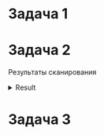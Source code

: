 # Задача 1



# Задача 2

Результаты сканирования
<details>
  <summary>Result</summary>
+----------+---------------------+--------+--------+--------------------+-----------------------+----------+-----------------------------------------------------------------+
| SEVERITY |        NAME         | ORIGIN |  TYPE  |      PACKAGE       |        VERSION        | FIXED BY |                              LINK                               |
+----------+---------------------+--------+--------+--------------------+-----------------------+----------+-----------------------------------------------------------------+
| CRITICAL | CVE-2023-45853      | os     | debian | zlib1g             | 1:1.2.13.dfsg-1       |          | https://avd.aquasec.com/nvd/cve-2023-45853                      |
| HIGH     | CVE-2024-26462      | os     | debian | libgssapi-krb5-2   | 1.20.1-2+deb12u2      |          | https://avd.aquasec.com/nvd/cve-2024-26462                      |
| HIGH     | CVE-2024-26462      | os     | debian | libk5crypto3       | 1.20.1-2+deb12u2      |          | https://avd.aquasec.com/nvd/cve-2024-26462                      |
| HIGH     | CVE-2024-26462      | os     | debian | libkrb5-3          | 1.20.1-2+deb12u2      |          | https://avd.aquasec.com/nvd/cve-2024-26462                      |
| HIGH     | CVE-2024-26462      | os     | debian | libkrb5support0    | 1.20.1-2+deb12u2      |          | https://avd.aquasec.com/nvd/cve-2024-26462                      |
| HIGH     | CVE-2023-7104       | os     | debian | libsqlite3-0       | 3.40.1-2              |          | https://avd.aquasec.com/nvd/cve-2023-7104                       |
| HIGH     | CVE-2023-31484      | os     | debian | perl-base          | 5.36.0-7+deb12u1      |          | https://avd.aquasec.com/nvd/cve-2023-31484                      |
| MEDIUM   | CVE-2024-2236       | os     | debian | libgcrypt20        | 1.10.1-3              |          | https://avd.aquasec.com/nvd/cve-2024-2236                       |
| MEDIUM   | CVE-2023-50495      | os     | debian | libncursesw6       | 6.4-4                 |          | https://avd.aquasec.com/nvd/cve-2023-50495                      |
| MEDIUM   | CVE-2024-10041      | os     | debian | libpam-modules     | 1.5.2-6+deb12u1       |          | https://avd.aquasec.com/nvd/cve-2024-10041                      |
| MEDIUM   | CVE-2024-22365      | os     | debian | libpam-modules     | 1.5.2-6+deb12u1       |          | https://avd.aquasec.com/nvd/cve-2024-22365                      |
| MEDIUM   | CVE-2024-10041      | os     | debian | libpam-modules-bin | 1.5.2-6+deb12u1       |          | https://avd.aquasec.com/nvd/cve-2024-10041                      |
| MEDIUM   | CVE-2024-22365      | os     | debian | libpam-modules-bin | 1.5.2-6+deb12u1       |          | https://avd.aquasec.com/nvd/cve-2024-22365                      |
| MEDIUM   | CVE-2024-10041      | os     | debian | libpam-runtime     | 1.5.2-6+deb12u1       |          | https://avd.aquasec.com/nvd/cve-2024-10041                      |
| MEDIUM   | CVE-2024-22365      | os     | debian | libpam-runtime     | 1.5.2-6+deb12u1       |          | https://avd.aquasec.com/nvd/cve-2024-22365                      |
| MEDIUM   | CVE-2024-10041      | os     | debian | libpam0g           | 1.5.2-6+deb12u1       |          | https://avd.aquasec.com/nvd/cve-2024-10041                      |
| MEDIUM   | CVE-2024-22365      | os     | debian | libpam0g           | 1.5.2-6+deb12u1       |          | https://avd.aquasec.com/nvd/cve-2024-22365                      |
| MEDIUM   | CVE-2024-5535       | os     | debian | libssl3            | 3.0.14-1~deb12u2      |          | https://avd.aquasec.com/nvd/cve-2024-5535                       |
| MEDIUM   | CVE-2023-50495      | os     | debian | libtinfo6          | 6.4-4                 |          | https://avd.aquasec.com/nvd/cve-2023-50495                      |
| MEDIUM   | CVE-2023-4641       | os     | debian | login              | 1:4.13+dfsg1-1+b1     |          | https://avd.aquasec.com/nvd/cve-2023-4641                       |
| MEDIUM   | CVE-2023-50495      | os     | debian | ncurses-base       | 6.4-4                 |          | https://avd.aquasec.com/nvd/cve-2023-50495                      |
| MEDIUM   | CVE-2023-50495      | os     | debian | ncurses-bin        | 6.4-4                 |          | https://avd.aquasec.com/nvd/cve-2023-50495                      |
| MEDIUM   | CVE-2024-5535       | os     | debian | openssl            | 3.0.14-1~deb12u2      |          | https://avd.aquasec.com/nvd/cve-2024-5535                       |
| MEDIUM   | CVE-2023-4641       | os     | debian | passwd             | 1:4.13+dfsg1-1+b1     |          | https://avd.aquasec.com/nvd/cve-2023-4641                       |
| LOW      | CVE-2011-3374       | os     | debian | apt                | 2.6.1                 |          | https://avd.aquasec.com/nvd/cve-2011-3374                       |
| LOW      | TEMP-0841856-B18BAF | os     | debian | bash               | 5.2.15-2+b7           |          | https://security-tracker.debian.org/tracker/TEMP-0841856-B18BAF |
| LOW      | CVE-2022-0563       | os     | debian | bsdutils           | 1:2.38.1-5+deb12u1    |          | https://avd.aquasec.com/nvd/cve-2022-0563                       |
| LOW      | CVE-2016-2781       | os     | debian | coreutils          | 9.1-1                 |          | https://avd.aquasec.com/nvd/cve-2016-2781                       |
| LOW      | CVE-2017-18018      | os     | debian | coreutils          | 9.1-1                 |          | https://avd.aquasec.com/nvd/cve-2017-18018                      |
| LOW      | CVE-2022-27943      | os     | debian | gcc-12-base        | 12.2.0-14             |          | https://avd.aquasec.com/nvd/cve-2022-27943                      |
| LOW      | CVE-2023-4039       | os     | debian | gcc-12-base        | 12.2.0-14             |          | https://avd.aquasec.com/nvd/cve-2023-4039                       |
| LOW      | CVE-2022-3219       | os     | debian | gpgv               | 2.2.40-1.1            |          | https://avd.aquasec.com/nvd/cve-2022-3219                       |
| LOW      | CVE-2011-3374       | os     | debian | libapt-pkg6.0      | 2.6.1                 |          | https://avd.aquasec.com/nvd/cve-2011-3374                       |
| LOW      | CVE-2022-0563       | os     | debian | libblkid1          | 2.38.1-5+deb12u1      |          | https://avd.aquasec.com/nvd/cve-2022-0563                       |
| LOW      | CVE-2010-4756       | os     | debian | libc-bin           | 2.36-9+deb12u8        |          | https://avd.aquasec.com/nvd/cve-2010-4756                       |
| LOW      | CVE-2018-20796      | os     | debian | libc-bin           | 2.36-9+deb12u8        |          | https://avd.aquasec.com/nvd/cve-2018-20796                      |
| LOW      | CVE-2019-1010022    | os     | debian | libc-bin           | 2.36-9+deb12u8        |          | https://avd.aquasec.com/nvd/cve-2019-1010022                    |
| LOW      | CVE-2019-1010023    | os     | debian | libc-bin           | 2.36-9+deb12u8        |          | https://avd.aquasec.com/nvd/cve-2019-1010023                    |
| LOW      | CVE-2019-1010024    | os     | debian | libc-bin           | 2.36-9+deb12u8        |          | https://avd.aquasec.com/nvd/cve-2019-1010024                    |
| LOW      | CVE-2019-1010025    | os     | debian | libc-bin           | 2.36-9+deb12u8        |          | https://avd.aquasec.com/nvd/cve-2019-1010025                    |
| LOW      | CVE-2019-9192       | os     | debian | libc-bin           | 2.36-9+deb12u8        |          | https://avd.aquasec.com/nvd/cve-2019-9192                       |
| LOW      | CVE-2010-4756       | os     | debian | libc6              | 2.36-9+deb12u8        |          | https://avd.aquasec.com/nvd/cve-2010-4756                       |
| LOW      | CVE-2018-20796      | os     | debian | libc6              | 2.36-9+deb12u8        |          | https://avd.aquasec.com/nvd/cve-2018-20796                      |
| LOW      | CVE-2019-1010022    | os     | debian | libc6              | 2.36-9+deb12u8        |          | https://avd.aquasec.com/nvd/cve-2019-1010022                    |
| LOW      | CVE-2019-1010023    | os     | debian | libc6              | 2.36-9+deb12u8        |          | https://avd.aquasec.com/nvd/cve-2019-1010023                    |
| LOW      | CVE-2019-1010024    | os     | debian | libc6              | 2.36-9+deb12u8        |          | https://avd.aquasec.com/nvd/cve-2019-1010024                    |
| LOW      | CVE-2019-1010025    | os     | debian | libc6              | 2.36-9+deb12u8        |          | https://avd.aquasec.com/nvd/cve-2019-1010025                    |
| LOW      | CVE-2019-9192       | os     | debian | libc6              | 2.36-9+deb12u8        |          | https://avd.aquasec.com/nvd/cve-2019-9192                       |
| LOW      | CVE-2022-27943      | os     | debian | libgcc-s1          | 12.2.0-14             |          | https://avd.aquasec.com/nvd/cve-2022-27943                      |
| LOW      | CVE-2023-4039       | os     | debian | libgcc-s1          | 12.2.0-14             |          | https://avd.aquasec.com/nvd/cve-2023-4039                       |
| LOW      | CVE-2018-6829       | os     | debian | libgcrypt20        | 1.10.1-3              |          | https://avd.aquasec.com/nvd/cve-2018-6829                       |
| LOW      | CVE-2011-3389       | os     | debian | libgnutls30        | 3.7.9-2+deb12u3       |          | https://avd.aquasec.com/nvd/cve-2011-3389                       |
| LOW      | CVE-2018-5709       | os     | debian | libgssapi-krb5-2   | 1.20.1-2+deb12u2      |          | https://avd.aquasec.com/nvd/cve-2018-5709                       |
| LOW      | CVE-2024-26458      | os     | debian | libgssapi-krb5-2   | 1.20.1-2+deb12u2      |          | https://avd.aquasec.com/nvd/cve-2024-26458                      |
| LOW      | CVE-2024-26461      | os     | debian | libgssapi-krb5-2   | 1.20.1-2+deb12u2      |          | https://avd.aquasec.com/nvd/cve-2024-26461                      |
| LOW      | CVE-2018-5709       | os     | debian | libk5crypto3       | 1.20.1-2+deb12u2      |          | https://avd.aquasec.com/nvd/cve-2018-5709                       |
| LOW      | CVE-2024-26458      | os     | debian | libk5crypto3       | 1.20.1-2+deb12u2      |          | https://avd.aquasec.com/nvd/cve-2024-26458                      |
| LOW      | CVE-2024-26461      | os     | debian | libk5crypto3       | 1.20.1-2+deb12u2      |          | https://avd.aquasec.com/nvd/cve-2024-26461                      |
| LOW      | CVE-2018-5709       | os     | debian | libkrb5-3          | 1.20.1-2+deb12u2      |          | https://avd.aquasec.com/nvd/cve-2018-5709                       |
| LOW      | CVE-2024-26458      | os     | debian | libkrb5-3          | 1.20.1-2+deb12u2      |          | https://avd.aquasec.com/nvd/cve-2024-26458                      |
| LOW      | CVE-2024-26461      | os     | debian | libkrb5-3          | 1.20.1-2+deb12u2      |          | https://avd.aquasec.com/nvd/cve-2024-26461                      |
| LOW      | CVE-2018-5709       | os     | debian | libkrb5support0    | 1.20.1-2+deb12u2      |          | https://avd.aquasec.com/nvd/cve-2018-5709                       |
| LOW      | CVE-2024-26458      | os     | debian | libkrb5support0    | 1.20.1-2+deb12u2      |          | https://avd.aquasec.com/nvd/cve-2024-26458                      |
| LOW      | CVE-2024-26461      | os     | debian | libkrb5support0    | 1.20.1-2+deb12u2      |          | https://avd.aquasec.com/nvd/cve-2024-26461                      |
| LOW      | CVE-2022-0563       | os     | debian | libmount1          | 2.38.1-5+deb12u1      |          | https://avd.aquasec.com/nvd/cve-2022-0563                       |
| LOW      | CVE-2023-45918      | os     | debian | libncursesw6       | 6.4-4                 |          | https://avd.aquasec.com/nvd/cve-2023-45918                      |
| LOW      | CVE-2022-0563       | os     | debian | libsmartcols1      | 2.38.1-5+deb12u1      |          | https://avd.aquasec.com/nvd/cve-2022-0563                       |
| LOW      | CVE-2021-45346      | os     | debian | libsqlite3-0       | 3.40.1-2              |          | https://avd.aquasec.com/nvd/cve-2021-45346                      |
| LOW      | CVE-2024-9143       | os     | debian | libssl3            | 3.0.14-1~deb12u2      |          | https://avd.aquasec.com/nvd/cve-2024-9143                       |
| LOW      | CVE-2022-27943      | os     | debian | libstdc++6         | 12.2.0-14             |          | https://avd.aquasec.com/nvd/cve-2022-27943                      |
| LOW      | CVE-2023-4039       | os     | debian | libstdc++6         | 12.2.0-14             |          | https://avd.aquasec.com/nvd/cve-2023-4039                       |
| LOW      | CVE-2013-4392       | os     | debian | libsystemd0        | 252.30-1~deb12u2      |          | https://avd.aquasec.com/nvd/cve-2013-4392                       |
| LOW      | CVE-2023-31437      | os     | debian | libsystemd0        | 252.30-1~deb12u2      |          | https://avd.aquasec.com/nvd/cve-2023-31437                      |
| LOW      | CVE-2023-31438      | os     | debian | libsystemd0        | 252.30-1~deb12u2      |          | https://avd.aquasec.com/nvd/cve-2023-31438                      |
| LOW      | CVE-2023-31439      | os     | debian | libsystemd0        | 252.30-1~deb12u2      |          | https://avd.aquasec.com/nvd/cve-2023-31439                      |
| LOW      | CVE-2023-45918      | os     | debian | libtinfo6          | 6.4-4                 |          | https://avd.aquasec.com/nvd/cve-2023-45918                      |
| LOW      | CVE-2013-4392       | os     | debian | libudev1           | 252.30-1~deb12u2      |          | https://avd.aquasec.com/nvd/cve-2013-4392                       |
| LOW      | CVE-2023-31437      | os     | debian | libudev1           | 252.30-1~deb12u2      |          | https://avd.aquasec.com/nvd/cve-2023-31437                      |
| LOW      | CVE-2023-31438      | os     | debian | libudev1           | 252.30-1~deb12u2      |          | https://avd.aquasec.com/nvd/cve-2023-31438                      |
| LOW      | CVE-2023-31439      | os     | debian | libudev1           | 252.30-1~deb12u2      |          | https://avd.aquasec.com/nvd/cve-2023-31439                      |
| LOW      | CVE-2022-0563       | os     | debian | libuuid1           | 2.38.1-5+deb12u1      |          | https://avd.aquasec.com/nvd/cve-2022-0563                       |
| LOW      | CVE-2007-5686       | os     | debian | login              | 1:4.13+dfsg1-1+b1     |          | https://avd.aquasec.com/nvd/cve-2007-5686                       |
| LOW      | CVE-2023-29383      | os     | debian | login              | 1:4.13+dfsg1-1+b1     |          | https://avd.aquasec.com/nvd/cve-2023-29383                      |
| LOW      | TEMP-0628843-DBAD28 | os     | debian | login              | 1:4.13+dfsg1-1+b1     |          | https://security-tracker.debian.org/tracker/TEMP-0628843-DBAD28 |
| LOW      | CVE-2022-0563       | os     | debian | mount              | 2.38.1-5+deb12u1      |          | https://avd.aquasec.com/nvd/cve-2022-0563                       |
| LOW      | CVE-2023-45918      | os     | debian | ncurses-base       | 6.4-4                 |          | https://avd.aquasec.com/nvd/cve-2023-45918                      |
| LOW      | CVE-2023-45918      | os     | debian | ncurses-bin        | 6.4-4                 |          | https://avd.aquasec.com/nvd/cve-2023-45918                      |
| LOW      | CVE-2024-9143       | os     | debian | openssl            | 3.0.14-1~deb12u2      |          | https://avd.aquasec.com/nvd/cve-2024-9143                       |
| LOW      | CVE-2007-5686       | os     | debian | passwd             | 1:4.13+dfsg1-1+b1     |          | https://avd.aquasec.com/nvd/cve-2007-5686                       |
| LOW      | CVE-2023-29383      | os     | debian | passwd             | 1:4.13+dfsg1-1+b1     |          | https://avd.aquasec.com/nvd/cve-2023-29383                      |
| LOW      | TEMP-0628843-DBAD28 | os     | debian | passwd             | 1:4.13+dfsg1-1+b1     |          | https://security-tracker.debian.org/tracker/TEMP-0628843-DBAD28 |
| LOW      | CVE-2011-4116       | os     | debian | perl-base          | 5.36.0-7+deb12u1      |          | https://avd.aquasec.com/nvd/cve-2011-4116                       |
| LOW      | CVE-2023-31486      | os     | debian | perl-base          | 5.36.0-7+deb12u1      |          | https://avd.aquasec.com/nvd/cve-2023-31486                      |
| LOW      | TEMP-0517018-A83CE6 | os     | debian | sysvinit-utils     | 3.06-4                |          | https://security-tracker.debian.org/tracker/TEMP-0517018-A83CE6 |
| LOW      | CVE-2005-2541       | os     | debian | tar                | 1.34+dfsg-1.2+deb12u1 |          | https://avd.aquasec.com/nvd/cve-2005-2541                       |
| LOW      | TEMP-0290435-0B57B5 | os     | debian | tar                | 1.34+dfsg-1.2+deb12u1 |          | https://security-tracker.debian.org/tracker/TEMP-0290435-0B57B5 |
| LOW      | CVE-2022-0563       | os     | debian | util-linux         | 2.38.1-5+deb12u1      |          | https://avd.aquasec.com/nvd/cve-2022-0563                       |
| LOW      | CVE-2022-0563       | os     | debian | util-linux-extra   | 2.38.1-5+deb12u1      |          | https://avd.aquasec.com/nvd/cve-2022-0563                       |
+----------+---------------------+--------+--------+--------------------+-----------------------+----------+-----------------------------------------------------------------+
</details>

# Задача 3

